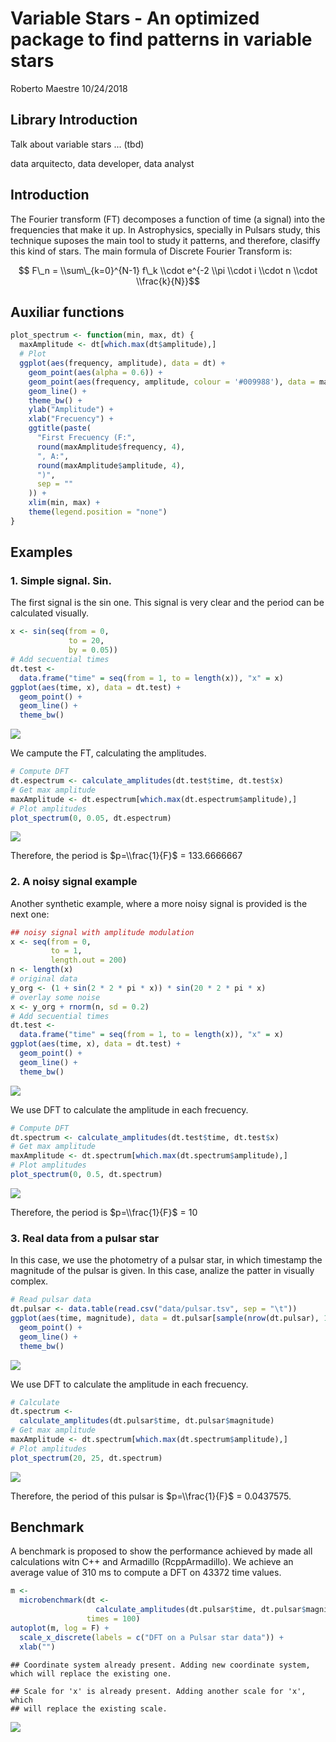 Variable Stars - An optimized package to find patterns in variable stars
================
Roberto Maestre
10/24/2018

Library Introduction
--------------------

Talk about variable stars ... (tbd)

data arquitecto, data developer, data analyst

Introduction
------------

The Fourier transform (FT) decomposes a function of time (a signal) into the frequencies that make it up. In Astrophysics, specially in Pulsars study, this technique suposes the main tool to study it patterns, and therefore, clasiffy this kind of stars. The main formula of Discrete Fourier Transform is:

$$ F\_n = \\sum\_{k=0}^{N-1} f\_k \\cdot e^{-2 \\pi \\cdot i \\cdot n \\cdot \\frac{k}{N}}$$

Auxiliar functions
------------------

``` r
plot_spectrum <- function(min, max, dt) {
  maxAmplitude <- dt[which.max(dt$amplitude),]
  # Plot
  ggplot(aes(frequency, amplitude), data = dt) +
    geom_point(aes(alpha = 0.6)) +
    geom_point(aes(frequency, amplitude, colour = '#009988'), data = maxAmplitude) +
    geom_line() +
    theme_bw() +
    ylab("Amplitude") +
    xlab("Frecuency") +
    ggtitle(paste(
      "First Frecuency (F:",
      round(maxAmplitude$frequency, 4),
      ", A:",
      round(maxAmplitude$amplitude, 4),
      ")",
      sep = ""
    )) +
    xlim(min, max) +
    theme(legend.position = "none")
}
```

Examples
--------

### 1. Simple signal. Sin.

The first signal is the sin one. This signal is very clear and the period can be calculated visually.

``` r
x <- sin(seq(from = 0,
             to = 20,
             by = 0.05))
# Add secuential times
dt.test <-
  data.frame("time" = seq(from = 1, to = length(x)), "x" = x)
ggplot(aes(time, x), data = dt.test) +
  geom_point() +
  geom_line() +
  theme_bw()
```

![](README_files/figure-markdown_github/unnamed-chunk-2-1.png)

We campute the FT, calculating the amplitudes.

``` r
# Compute DFT
dt.espectrum <- calculate_amplitudes(dt.test$time, dt.test$x)
# Get max amplitude
maxAmplitude <- dt.espectrum[which.max(dt.espectrum$amplitude),]
# Plot amplitudes
plot_spectrum(0, 0.05, dt.espectrum)
```

![](README_files/figure-markdown_github/unnamed-chunk-3-1.png)

Therefore, the period is $p=\\frac{1}{F}$ = 133.6666667

### 2. A noisy signal example

Another synthetic example, where a more noisy signal is provided is the next one:

``` r
## noisy signal with amplitude modulation
x <- seq(from = 0,
         to = 1,
         length.out = 200)
n <- length(x)
# original data
y_org <- (1 + sin(2 * 2 * pi * x)) * sin(20 * 2 * pi * x)
# overlay some noise
x <- y_org + rnorm(n, sd = 0.2)
# Add secuential times
dt.test <-
  data.frame("time" = seq(from = 1, to = length(x)), "x" = x)
ggplot(aes(time, x), data = dt.test) +
  geom_point() +
  geom_line() +
  theme_bw()
```

![](README_files/figure-markdown_github/unnamed-chunk-4-1.png)

We use DFT to calculate the amplitude in each frecuency.

``` r
# Compute DFT
dt.spectrum <- calculate_amplitudes(dt.test$time, dt.test$x)
# Get max amplitude
maxAmplitude <- dt.spectrum[which.max(dt.spectrum$amplitude),]
# Plot amplitudes
plot_spectrum(0, 0.5, dt.spectrum)
```

![](README_files/figure-markdown_github/unnamed-chunk-5-1.png)

Therefore, the period is $p=\\frac{1}{F}$ = 10

### 3. Real data from a pulsar star

In this case, we use the photometry of a pulsar star, in which timestamp the magnitude of the pulsar is given. In this case, analize the patter in visually complex.

``` r
# Read pulsar data
dt.pulsar <- data.table(read.csv("data/pulsar.tsv", sep = "\t"))
ggplot(aes(time, magnitude), data = dt.pulsar[sample(nrow(dt.pulsar), 1000),]) +
  geom_point() +
  geom_line() +
  theme_bw()
```

![](README_files/figure-markdown_github/unnamed-chunk-6-1.png)

We use DFT to calculate the amplitude in each frecuency.

``` r
# Calculate
dt.spectrum <-
  calculate_amplitudes(dt.pulsar$time, dt.pulsar$magnitude)
# Get max amplitude
maxAmplitude <- dt.spectrum[which.max(dt.spectrum$amplitude),]
# Plot amplitudes
plot_spectrum(20, 25, dt.spectrum)
```

![](README_files/figure-markdown_github/unnamed-chunk-7-1.png)

Therefore, the period of this pulsar is $p=\\frac{1}{F}$ = 0.0437575.

Benchmark
---------

A benchmark is proposed to show the performance achieved by made all calculations witn C++ and Armadillo (RcppArmadillo). We achieve an average value of 310 ms to compute a DFT on 43372 time values.

``` r
m <-
  microbenchmark(dt <-
                   calculate_amplitudes(dt.pulsar$time, dt.pulsar$magnitude),
                 times = 100)
autoplot(m, log = F) +
  scale_x_discrete(labels = c("DFT on a Pulsar star data")) +
  xlab("")
```

    ## Coordinate system already present. Adding new coordinate system, which will replace the existing one.

    ## Scale for 'x' is already present. Adding another scale for 'x', which
    ## will replace the existing scale.

![](README_files/figure-markdown_github/unnamed-chunk-8-1.png)

